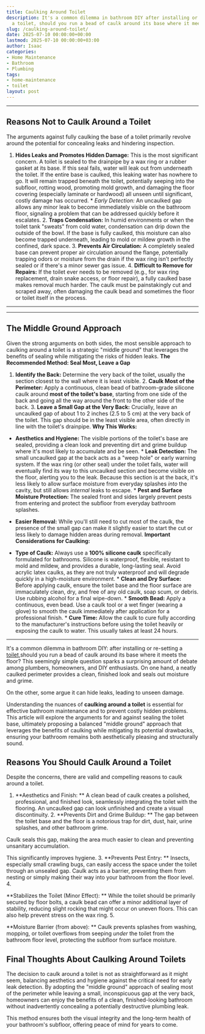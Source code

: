 ```yaml
---
title: Caulking Around Toilet
description: It's a common dilemma in bathroom DIY after installing or re-setting
  a toilet, should you run a bead of caulk around its base where it meets the floor?
slug: /caulking-around-toilet/
date: 2025-07-10 00:00:00+00:00
lastmod: 2025-07-10 00:00:00+03:00
author: Isaac
categories:
- Home Maintenance
- Bathroom
- Plumbing
tags:
- home-maintenance
- toilet
layout: post
---
```

---

## Reasons Not to Caulk Around a Toilet
The arguments against fully caulking the base of a toilet primarily revolve around the potential for concealing leaks and hindering inspection.
1. **Hides Leaks and Promotes Hidden Damage:** This is the most significant concern. A toilet is sealed to the drainpipe by a wax ring or a rubber gasket at its base. If this seal fails, water will leak out from underneath the toilet. If the entire base is caulked, this leaking water has nowhere to go.
It will remain trapped beneath the toilet, potentially seeping into the subfloor, rotting wood, promoting mold growth, and damaging the floor covering (especially laminate or hardwood)  all unseen until significant, costly damage has occurred. * *Early Detection:* An uncaulked gap allows any minor leak to become immediately visible on the bathroom floor, signaling a problem that can be addressed quickly before it escalates. 2.
**Traps Condensation:** In humid environments or when the toilet tank "sweats" from cold water, condensation can drip down the outside of the bowl. If the base is fully caulked, this moisture can also become trapped underneath, leading to mold or mildew growth in the confined, dark space. 3.
**Prevents Air Circulation:** A completely sealed base can prevent proper air circulation around the flange, potentially trapping odors or moisture from the drain if the wax ring isn't perfectly sealed or if there's a minor sewer gas issue. 4. **Difficult to Remove for Repairs:** If the toilet ever needs to be removed (e.g., for wax ring replacement, drain snake access, or floor repair), a fully caulked base makes removal much harder.
The caulk must be painstakingly cut and scraped away, often damaging the caulk bead and sometimes the floor or toilet itself in the process.
---
---

## The Middle Ground Approach
Given the strong arguments on both sides, the most sensible approach to caulking around a toilet is a strategic "middle ground" that leverages the benefits of sealing while mitigating the risks of hidden leaks.
**The Recommended Method: Seal Most, Leave a Gap**
1. **Identify the Back:** Determine the very back of the toilet, usually the section closest to the wall where it is least visible. 2. **Caulk Most of the Perimeter:** Apply a continuous, clean bead of bathroom-grade silicone caulk around **most of the toilet's base**, starting from one side of the back and going all the way around the front to the other side of the back. 3.
**Leave a Small Gap at the Very Back:** Crucially, leave an uncaulked gap of about 1 to 2 inches (2.5 to 5 cm) at the very back of the toilet. This gap should be in the least visible area, often directly in line with the toilet's drainpipe.
**Why This Works:**

* **Aesthetics and Hygiene:** The visible portions of the toilet's base are sealed, providing a clean look and preventing dirt and grime buildup where it's most likely to accumulate and be seen. * **Leak Detection:** The small uncaulked gap at the back acts as a "weep hole" or early warning system. If the wax ring (or other seal) under the toilet fails, water will eventually find its way to this uncaulked section and become visible on the floor, alerting you to the leak.
Because this section is at the back, it's less likely to allow surface moisture from everyday splashes *into* the cavity, but still allows *internal* leaks to escape. * **Pest and Surface Moisture Protection:** The sealed front and sides largely prevent pests from entering and protect the subfloor from everyday bathroom splashes.

* **Easier Removal:** While you'll still need to cut most of the caulk, the presence of the small gap can make it slightly easier to start the cut or less likely to damage hidden areas during removal.
**Important Considerations for Caulking:**

* **Type of Caulk:** Always use a **100% silicone caulk** specifically formulated for bathrooms. Silicone is waterproof, flexible, resistant to mold and mildew, and provides a durable, long-lasting seal. Avoid acrylic latex caulks, as they are not truly waterproof and will degrade quickly in a high-moisture environment. * **Clean and Dry Surface:** Before applying caulk, ensure the toilet base and the floor surface are immaculately clean, dry, and free of any old caulk, soap scum, or debris.
Use rubbing alcohol for a final wipe-down. * **Smooth Bead:** Apply a continuous, even bead. Use a caulk tool or a wet finger (wearing a glove) to smooth the caulk immediately after application for a professional finish. * **Cure Time:** Allow the caulk to cure fully according to the manufacturer's instructions before using the toilet heavily or exposing the caulk to water. This usually takes at least 24 hours.
---

It's a common dilemma in bathroom DIY: after installing or re-setting a [toilet](https://pestpolicy.com/best-toilet-paper-for-septic/),should you run a bead of caulk around its base where it meets the floor? This seemingly simple question sparks a surprising amount of debate among plumbers, homeowners, and DIY enthusiasts. On one hand, a neatly caulked perimeter provides a clean, finished look and seals out moisture and grime.

On the other, some argue it can hide leaks, leading to unseen damage.

Understanding the nuances of **caulking around a toilet** is essential for effective bathroom maintenance and to prevent costly hidden problems. This article will explore the arguments for and against sealing the toilet base, ultimately proposing a balanced "middle ground" approach that leverages the benefits of caulking while mitigating its potential drawbacks, ensuring your bathroom remains both aesthetically pleasing and structurally sound.

##  Reasons You Should Caulk Around a Toilet

Despite the concerns, there are valid and compelling reasons to caulk around a toilet.

1. **Aesthetics and Finish: ** A clean bead of caulk creates a polished, professional, and finished look, seamlessly integrating the toilet with the flooring. An uncaulked gap can look unfinished and create a visual discontinuity. 2. **Prevents Dirt and Grime Buildup: ** The gap between the toilet base and the floor is a notorious trap for dirt, dust, hair, urine splashes, and other bathroom grime.

Caulk seals this gap, making the area much easier to clean and preventing unsanitary accumulation.

This significantly improves hygiene. 3. **Prevents Pest Entry: ** Insects, especially small crawling bugs, can easily access the space under the toilet through an unsealed gap. Caulk acts as a barrier, preventing them from nesting or simply making their way into your bathroom from the floor level. 4.

**Stabilizes the Toilet (Minor Effect): ** While the toilet should be primarily secured by floor bolts, a caulk bead can offer a minor additional layer of stability, reducing slight rocking that might occur on uneven floors. This can also help prevent stress on the wax ring. 5.

**Moisture Barrier (from above): ** Caulk prevents splashes from washing, mopping, or toilet overflows from seeping *under* the toilet from the bathroom floor level, protecting the subfloor from surface moisture.

##  Final Thoughts About Caulking Around Toilets

The decision to caulk around a toilet is not as straightforward as it might seem, balancing aesthetics and hygiene against the critical need for early leak detection. By adopting the "middle ground" approach of sealing most of the perimeter while leaving a small, inconspicuous gap at the very back, homeowners can enjoy the benefits of a clean, finished-looking bathroom without inadvertently concealing a potentially destructive plumbing leak.

This method ensures both the visual integrity and the long-term health of your bathroom's subfloor, offering peace of mind for years to come.
